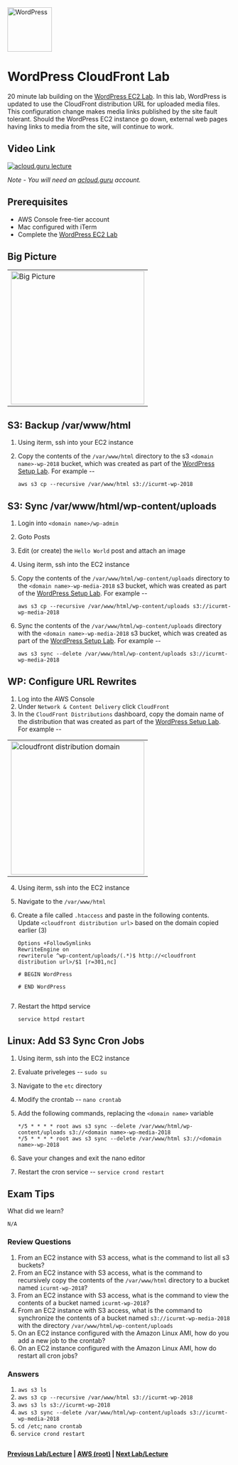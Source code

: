<img src="https://i.imgur.com/O74efH0.png" height="100" title="WordPress" />

WordPress CloudFront Lab
======

20 minute lab building on the [WordPress EC2 Lab](wp-ec2-lab.md). In this lab, WordPress is updated to use the CloudFront
distribution URL for uploaded media files. This configuration change makes media links published by the site fault tolerant. 
Should the WordPress EC2 instance go down, external web pages having links to media from the site, will continue to work.
  
   
## Video Link

[![acloud.guru lecture](https://i.imgur.com/PgXiikM.png)](https://acloud.guru/course/aws-certified-solutions-architect-associate/learn/wordpress/0d8346ce-76eb-6b3a-72ff-dfc7bc8ef4d2/watch)

*Note - You will need an [acloud.guru](acloud.guru) account.*


## Prerequisites

*   AWS Console free-tier account
*   Mac configured with iTerm
*   Complete the [WordPress EC2 Lab](wp-ec2-lab.md)

 
## Big Picture

<table>
<tr>
<td>
 <img src="https://i.imgur.com/ytDNe6P.png" width="300" title="Big Picture" />
</td>
</tr>
</table>


## S3: Backup /var/www/html

1.  Using iterm, ssh into your EC2 instance
2.  Copy the contents of the `/var/www/html` directory to the s3 `<domain name>-wp-2018` bucket, which
    was created as part of the [WordPress Setup Lab](wp-setup-lab.md). For example --
    
    ````
    aws s3 cp --recursive /var/www/html s3://icurmt-wp-2018
    ````

    
## S3: Sync /var/www/html/wp-content/uploads

1.  Login into `<domain name>/wp-admin`
2.  Goto Posts
3.  Edit (or create) the `Hello World` post and attach an image
4.  Using iterm, ssh into the EC2 instance
5.  Copy the contents of the `/var/www/html/wp-content/uploads` directory to the 
    `<domain name>-wp-media-2018` s3 bucket, which was created as part of the 
    [WordPress Setup Lab](wp-setup-lab.md). For example --
    
    ````
    aws s3 cp --recursive /var/www/html/wp-content/uploads s3://icurmt-wp-media-2018
    ````
    
6.  Sync the contents of the `/var/www/html/wp-content/uploads` directory with the 
    `<domain name>-wp-media-2018` s3 bucket, which was created as part of the 
    [WordPress Setup Lab](wp-setup-lab.md). For example --
    
    ````
    aws s3 sync --delete /var/www/html/wp-content/uploads s3://icurmt-wp-media-2018

    ````
 
 
 ## WP: Configure URL Rewrites
 
 1. Log into the AWS Console
 2. Under `Network & Content Delivery` click `CloudFront`
 3. In the `CloudFront Distributions` dashboard, copy the domain name of the distribution that was created as part 
    of the [WordPress Setup Lab](wp-setup-lab.md). For example --
    
    
  <table>
  <tr>
  <td>
  <img src="https://i.imgur.com/BftrrUJ.png" width="300" title="cloudfront distribution domain" />
  </td>
  </tr>
  </table>
  
    
 4. Using iterm, ssh into the EC2 instance
 5. Navigate to the `/var/www/html`
 6. Create a file called `.htaccess` and paste in the following contents. Update `<cloudfront distribution url>` based
    on the domain copied earlier (3) 
 
    ````
    Options +FollowSymlinks
    RewriteEngine on
    rewriterule ^wp-content/uploads/(.*)$ http://<cloudfront distribution url>/$1 [r=301,nc]
    
    # BEGIN WordPress
    
    # END WordPress
  
    ````
 
 7. Restart the httpd service
 
    ````
    service httpd restart

    ````


## Linux: Add S3 Sync Cron Jobs

1.  Using iterm, ssh into the EC2 instance
2.  Evaluate priveleges -- `sudo su`
3.  Navigate to the `etc` directory
4.  Modify the crontab -- `nano crontab`
5.  Add the following commands, replacing the `<domain name>` variable
  
    ````
    */5 * * * * root aws s3 sync --delete /var/www/html/wp-content/uploads s3://<domain name>-wp-media-2018
    */5 * * * * root aws s3 sync --delete /var/www/html s3://<domain name>-wp-2018

    ````
6.  Save your changes and exit the nano editor
7.  Restart the cron service -- `service crond restart`


## Exam Tips

What did we learn?

    N/A
    

### Review Questions

1.  From an EC2 instance with S3 access, what is the command to list all s3 buckets?
2.  From an EC2 instance with S3 access, what is the command to recursively copy the contents of
    the `/var/www/html` directory to a bucket named `icurmt-wp-2018`?
3.  From an EC2 instance with S3 access, what is the command to view the contents of a bucket named
    `icurmt-wp-2018`?
4.  From an EC2 instance with S3 access, what is the command to synchronize the contents of a bucket named
    `s3://icurmt-wp-media-2018` with the directory `/var/www/html/wp-content/uploads`
5.  On an EC2 instance configured with the Amazon Linux AMI, how do you add a new job to the crontab?
6.  On an EC2 instance configured with the Amazon Linux AMI, how do restart all cron jobs?


### Answers

1.  `aws s3 ls`
2.  `aws s3 cp --recursive /var/www/html s3://icurmt-wp-2018`
3.  `aws s3 ls s3://icurmt-wp-2018`
4.  `aws s3 sync --delete /var/www/html/wp-content/uploads s3://icurmt-wp-media-2018`
5.  `cd /etc`; `nano crontab`
6.  `service crond restart`

## 

**[Previous Lab/Lecture](wp-ec2-lab.md) | [AWS (root)](../readme.adoc) | [Next Lab/Lecture](wp-ami-lab.md)**

